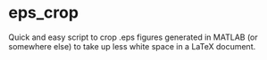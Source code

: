 # eps_crop

Quick and easy script to crop .eps figures generated in MATLAB (or somewhere else) to take up less white space in a LaTeX document.
